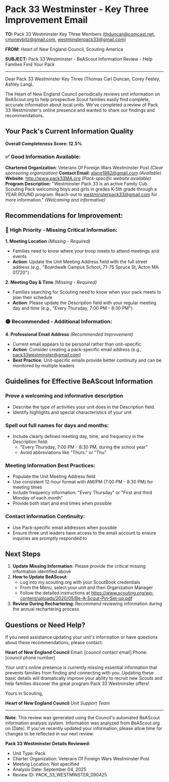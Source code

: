 # Pack 33 Westminster - Key Three Improvement Email

**TO:** Pack 33 Westminster Key Three Members (thduncan@comcast.net, cmoneybitz@gmail.com, westminsterpack33@gmail.com)

**FROM:** Heart of New England Council, Scouting America

**SUBJECT:** Pack 33 Westminster - BeAScout Information Review - Help Families Find Your Pack

---

Dear Pack 33 Westminster Key Three (Thomas Carl Duncan, Corey  Feeley, Ashley Lang),

The Heart of New England Council periodically reviews unit information on BeAScout.org to help prospective Scout families easily find complete, accurate information about local units. We've completed a review of Pack 33 Westminster's online presence and wanted to share our findings and recommendations.

## Your Pack's Current Information Quality

**Overall Completeness Score: 12.5%**

### ✅ **Good Information Available:**
**Chartered Organization**: Veterans Of Foreign Wars Westminster Post *(Clear sponsoring organization)*
**Contact Email**: alang1882@gmail.com *(Available)*
**Website**: http://www.pack33MA.org *(Pack-specific website available)*
**Program Description**: "Westminster Pack 33 is an active Family Cub Scouting Pack welcoming boys and girls in grades K-5th grade through a YEAR ROUND program. Reach-out to westminsterpack33@gmail.com for more information." *(Welcoming and informative)*

## Recommendations for Improvement:

### 🔴 **High Priority - Missing Critical Information:**

**1. Meeting Location** *(Missing - Required)*
- Families need to know where your troop meets to attend meetings and events
- **Action**: Update the Unit Meeting Address field with the full street address (e.g., "Boardwalk Campus School, 71-75 Spruce St, Acton MA 01720")

**2. Meeting Day & Time** *(Missing - Required)*
- Families searching for Scouting need to know when your pack meets to plan their schedule
- **Action**: Please update the Description field with your regular meeting day and time (e.g., "Every Thursday, 7:00 PM - 8:30 PM")

### 🟡 **Recommended - Additional Information:**

**4. Professional Email Address** *(Recommended Improvement)*
- Current email appears to be personal rather than unit-specific
- **Action**: Consider creating a pack-specific email address (e.g., pack33westminster@gmail.com)
- **Best Practice**: Unit-specific emails provide better continuity and can be monitored by multiple leaders

## Guidelines for Effective BeAScout Information

### **Prove a welcoming and informative description**
- Describe the type of activities your unit does in the Description field.
- Identify highlights and special characteristics of your unit

### **Spell out full names for days and months:**
- Include clearly defined meeting day, time, and frequency in the Description field:
  - "Every Thursday, 7:00 PM - 8:30 PM, during the school year"
  - Avoid abbreviations like "Thurs." or "Thu"

### **Meeting Information Best Practices:**
- Populate the Unit Meeting Address field
- Use consistent 12-hour format with AM/PM (7:00 PM - 8:30 PM) for meeting times
- Include frequency information: "Every Thursday" or "First and third Monday of each month"
- Provide both start and end times when possible

### **Contact Information Continuity:**
- Use Pack-specific email addresses when possible
- Ensure three unit leaders have access to the email account to ensure inquiries are promptly responded to

## Next Steps

1. **Update Missing Information**: Please provide the critical missing information identified above
2. **How to Update BeAScout**: 
   - Log into my.scouting.org with your ScoutBook credentials
   - From the Menu, select your unit and then Organization Manager
   - Follow the detailed instructions at
     https://www.scouting.org/wp-content/uploads/2020/05/Be-A-Scout-Pin-Set-up.pdf
3. **Review During Rechartering**: Recommend reviewing information during the annual rechartering process

## Questions or Need Help?

If you need assistance updating your unit's information or have questions about these recommendations, please contact:

**Heart of New England Council**
Email: [council contact email]
Phone: [council phone number]

Your unit's online presence is currently missing essential information that prevents families from finding and connecting with you. Updating these basic details will dramatically improve your ability to recruit new Scouts and help families discover the great program Pack 33 Westminster offers!

Yours in Scouting,

**Heart of New England Council**
*Unit Support Team*

---

**Note**: This review was generated using the Council's automated BeAScout information analysis system. Information was analyzed from BeAScout.org on [Date]. If you've recently updated your information, please allow time for changes to be reflected in our next review.

**Pack 33 Westminster Details Reviewed:**
- Unit Type: Pack
- Charter Organization: Veterans Of Foreign Wars Westminster Post
- Meeting Location: Not specified
- Analysis Date: September 04, 2025
- Review ID: PACK_33_WESTMINSTER_090425
